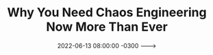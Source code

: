 ---
layout: post 
title:  "Why You Need Chaos Engineering Now More Than Ever"
date:   2022-06-13 08:00:00 -0300 --->
published: false
tag: "<! --- NÃO ALTERAR --->"
headline: "Por que você precisa da Engenharia do Caos mais do que nunca"
highlight_title: "Why You Need Chaos Engineering Now More Than Ever"
highlight_url: "https://blog.container-solutions.com/why-you-need-chaos-engineering"
highlight_autor: "Jennifer Riggins"
comentario: |-
    "A urgência da pandemia superou o medo da adoção da metodologia do caos. Os picos de tráfego e usuário que as organizações viveram em 2020 fizeram com que a engenharia do caos se tornasse essencial.

    “Chaos Monkey” (ou macacos do caos em tradução livre) representa a ideia de macacos loucos jogando coisas e puxando cabos dentro do seu sistema, com a missão de causar resultados imprevisíveis. É com essa ideia que o termo engenharia do caos (chaos engineering) é cunhado pela Netflix.

    Como Bryant Bütow cita (em tradução livre), “A engenharia do caos é um experimento cuidadoso e planejado, projetado para revelar fraquezas em nossos sistemas”. O caos pode começar com perguntas como: “E se o servidor X desligar? E se o nosso tráfego aumentar em 300%? E se a conexão entre a nossa aplicação e a base de dados cair? E o mais importante, o monitoramento e alertas vão funcionar durante esses acontecimentos?”

    Existe um aspecto cultural sobre a engenharia do caos que deve ser enfatizada. Engenharia do caos não é quebrar as coisas de propósito, a engenharia do caos não é caótica, ela é sistemática. Ainda há uma impressão de que a engenharia do caos vai causar problemas inesperados no ambiente de produção fazendo com que os times fiquem de guarda baixa e “dedos sejam apontados”, quando na verdade experimentos vão ser realizados de forma controlada, com planejamento para mitigar qualquer dano inesperado, não necessariamente em produção, e resultados serão obtidos junto com os times responsáveis. Como resultado, um plano de como mitigar os problemas encontrados deve ser criado e disseminar essa informação: o que causou, e como foi remediado.

    O artigo também aborda dados do “State of Chaos Engineering report” feito em 2021, com dados importantes de companhias que estão começando ou já implantaram a engenharia do caos:

    *	Organizações que rodam a engenharia do caos com frequência tem mais de 99.9% de disponibilidade nos seus sistemas
    *	23% das organizações têm um MTTR (mean time to resolution) abaixo de 1h
    *	60% dos que responderam que já fizeram pelo menos um experimento de engenharia do caos
    *	34% das organizações rodam os experimentos em produção
    "
comentado_por: "Tito Garrido"
comentado_por_linkedin: "https://www.linkedin.com/in/titogarrido"
---